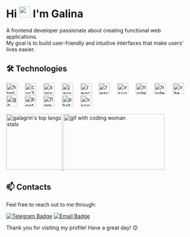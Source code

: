 
<h1>Hi <img src="https://raw.githubusercontent.com/MartinHeinz/MartinHeinz/master/wave.gif" width="30px"> I'm Galina</h1>

A frontend developer passionate about creating functional web applications.<br> 
My goal is to build user-friendly and intuitive interfaces that make users' lives easier.

## 🛠️ Technologies

<div align="left">
  <img src="https://img.shields.io/badge/-HTML5-E34F26?style=flat&logo=html5&logoColor=white" height="30" alt="html5 logo" />
  <img width="12" />
  <img src="https://img.shields.io/badge/-CSS3-1572B6?style=flat&logo=css3&logoColor=white" height="30" alt="css3 logo" />
  <img width="12" />
  <img src="https://img.shields.io/badge/-SCSS-CC6699?style=flat&logo=sass&logoColor=white" height="30" alt="sass logo" />
  <img width="12" />
  <img src="https://img.shields.io/badge/-JavaScript-F7DF1E?style=flat&logo=javascript&logoColor=black" height="30" alt="javascript logo" />
  <img width="12" />
  <img src="https://img.shields.io/badge/-React-61DAFB?style=flat&logo=react&logoColor=black" height="30" alt="react logo" />
  <img width="12" />
  <img src="https://img.shields.io/badge/-Redux-764ABC?style=flat&logo=redux&logoColor=white" height="30" alt="react logo"/>
  <img width="12" />
  <img src="https://shields.io/badge/TypeScript-3178C6?logo=TypeScript&logoColor=FFF" height="30" alt="vscode logo" />
  <img width="12" />
  <img src="https://img.shields.io/badge/NextJs-000000?style=flat&logo=next.js&logoColor=white" height="30" alt="nodejs logo" />
  <img width="12" />
  <img src="https://img.shields.io/badge/-Node.js-339933?style=flat&logo=node.js&logoColor=white" height="30" alt="nodejs logo" />
  <img width="12" />
  <img src="https://img.shields.io/badge/-Vite-646CFF?style=flat&logo=vite&logoColor=white" height="30" alt="vite logo" />
  <img width="12" />
  <img src="https://img.shields.io/badge/-Git-F05032?style=flat&logo=git&logoColor=white" height="30" alt="git logo" />
  <img width="12" />
  <img src="https://img.shields.io/badge/-Bootstrap-7952B3?style=flat&logo=bootstrap&logoColor=white" height="30" alt="bootstrap logo" />
  <img width="12" />
  <img src="https://img.shields.io/badge/-Figma-F24E1E?style=flat&logo=figma&logoColor=white" height="30" alt="figma logo" />
  <img width="12" />
  <img src="https://img.shields.io/badge/-Photoshop-31A8FF?style=flat&logo=adobephotoshop&logoColor=white" height="30" alt="photoshop logo" />
  <img width="12" />
  <img src="https://img.shields.io/badge/-Visual%20Studio%20Code-23A9F2?style=flat&logo=Visual%20Studio%20Code&logoColor=white" height="30" alt="vscode logo" />
  <img width="12" />

  
</div>

<br/>

<div align="left">
   <a href="https://github.com/galagrin/galagring/">
    <img
      height="150" 
      src="https://github-readme-stats.vercel.app/api/top-langs/?username=galagrin&layout=compact&langs_count=6"
      alt="galagrin's top langs stats"
    />
  </a> 
  <img height="150" width="272"
      src="https://media3.giphy.com/media/v1.Y2lkPTc5MGI3NjExMjV2c3l3ZXl5NjFlOHBwdWhnbDJ4MW5zeWF2cjVwOXJsaDRxZWFxMCZlcD12MV9pbnRlcm5hbF9naWZfYnlfaWQmY3Q9Zw/L1R1tvI9svkIWwpVYr/giphy.gif"
      alt="gif with coding woman"/>

</div>


## 📫 Contacts

Feel free to reach out to me through:

[![Telegram Badge](https://img.shields.io/badge/-Telegram-2CA5E0?style=flat&logo=telegram&logoColor=white)](https://t.me/gala_grin)
[![Email Badge](https://img.shields.io/badge/-Email-D14836?style=flat&logo=gmail&logoColor=white)](mailto:galagrinko@yandex.ru)

Thank you for visiting my profile! Have a great day! 😊
